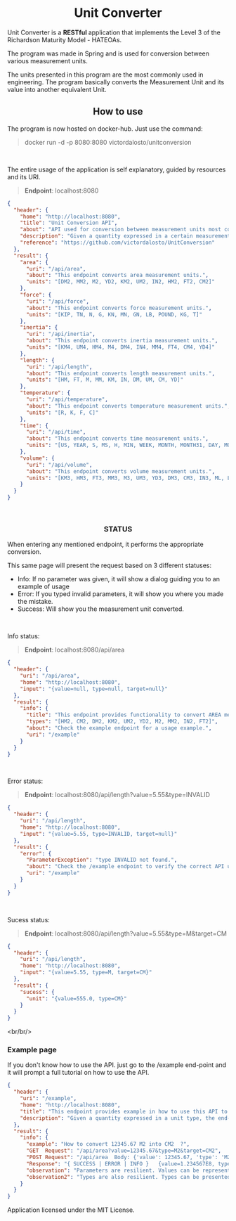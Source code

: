 <h1 align="center"> Unit Converter </h1>

Unit Converter is a <strong> RESTful </strong> application that implements the Level 3 of the Richardson Maturity Model - HATEOAs.

The program was made in Spring and is used for conversion between various measurement units.

The units presented in this program are the most commonly used in engineering.
The program basically converts the Measurement Unit and its value into another equivalent Unit. 
<br/>


<h2 align="center"> How to use </h2>

The program is now hosted on docker-hub. Just use the command:
> docker run -d -p 8080:8080 victordalosto/unitconversion

</br>

The entire usage of the application is self explanatory, guided by resources and its URI.
> <b>Endpoint</b>: localhost:8080
```json
{
  "header": {
    "home": "http://localhost:8080",
    "title": "Unit Conversion API",
    "about": "API used for conversion between measurement units most commonly used in the engineering",
    "description": "Given a quantity expressed in a certain measurement unit, the endpoint returns equivalent quantitys expressed in a different measurement unit",
    "reference": "https://github.com/victordalosto/UnitConversion"
  },
  "result": {
    "area": {
      "uri": "/api/area",
      "about": "This endpoint converts area measurement units.",
      "units": "[DM2, MM2, M2, YD2, KM2, UM2, IN2, HM2, FT2, CM2]"
    },
    "force": {
      "uri": "/api/force",
      "about": "This endpoint converts force measurement units.",
      "units": "[KIP, TN, N, G, KN, MN, GN, LB, POUND, KG, T]"
    },
    "inertia": {
      "uri": "/api/inertia",
      "about": "This endpoint converts inertia measurement units.",
      "units": "[KM4, UM4, HM4, M4, DM4, IN4, MM4, FT4, CM4, YD4]"
    },
    "length": {
      "uri": "/api/length",
      "about": "This endpoint converts length measurement units.",
      "units": "[HM, FT, M, MM, KM, IN, DM, UM, CM, YD]"
    },
    "temperature": {
      "uri": "/api/temperature",
      "about": "This endpoint converts temperature measurement units.",
      "units": "[R, K, F, C]"
    },
    "time": {
      "uri": "/api/time",
      "about": "This endpoint converts time measurement units.",
      "units": "[US, YEAR, S, MS, H, MIN, WEEK, MONTH, MONTH31, DAY, MONTH30]"
    },
    "volume": {
      "uri": "/api/volume",
      "about": "This endpoint converts volume measurement units.",
      "units": "[KM3, HM3, FT3, MM3, M3, UM3, YD3, DM3, CM3, IN3, ML, L]"
    }
  }
}
```
<br/>

<h3 align="center"><strong>STATUS</strong> </h3>

When entering any mentioned endpoint, it performs the appropriate conversion.

This same page will present the request based on 3 different statuses: 

* Info: If no parameter was given, it will show a dialog guiding you to an example of usage
* Error: If you typed invalid parameters, it will show you where you made the mistake.
* Success: Will show you the measurement unit converted.

<br/>



Info status:
> <b>Endpoint</b>: localhost:8080/api/area
```json
{
  "header": {
    "uri": "/api/area",
    "home": "http://localhost:8080",
    "input": "{value=null, type=null, target=null}"
  },
  "result": {
    "info": {
      "title": "This endpoint provides functionality to convert AREA measurement units.",
      "types": "[HM2, CM2, DM2, KM2, UM2, YD2, M2, MM2, IN2, FT2]",
      "about": "Check the example endpoint for a usage example.",
      "uri": "/example"
    }
  }
}
```
<br/>

Error status:
> <b>Endpoint</b>: localhost:8080/api/length?value=5.55&type=INVALID
```json
{
  "header": {
    "uri": "/api/length",
    "home": "http://localhost:8080",
    "input": "{value=5.55, type=INVALID, target=null}"
  },
  "result": {
    "error": {
      "ParameterException": "type INVALID not found.",
      "about": "Check the /example endpoint to verify the correct API usage.",
      "uri": "/example"
    }
  }
}
```
<br/>

Sucess status:
> <b>Endpoint</b>: localhost:8080/api/length?value=5.55&type=M&target=CM
```json
{
  "header": {
    "uri": "/api/length",
    "home": "http://localhost:8080",
    "input": "{value=5.55, type=M, target=CM}"
  },
  "result": {
    "sucess": {
      "unit": "{value=555.0, type=CM}"
    }
  }
}
```


<br/br/>

### Example page
If you don't know how to use the API. just go to the /example end-point and it will prompt a full tutorial on how to use the API.

```json
{
  "header": {
    "uri": "/example",
    "home": "http://localhost:8080",
    "title": "This endpoint provides example in how to use this API to convert measurement units.",
    "description": "Given a quantity expressed in a unit type, the end-points returns the equivalent quantity in a different measurement unit."
  },
  "result": {
    "info": {
      "example": "How to convert 12345.67 M2 into CM2  ?",
      "GET  Request": "/api/area?value=12345.67&type=M2&target=CM2",
      "POST Request": "/api/area  Body: {'value': 12345.67, 'type': 'M2', 'target': 'CM2'}",
      "Response": "{ SUCCESS | ERROR | INFO }   {value=1.234567E8, type=CM2}",
      "observation": "Parameters are resilient. Values can be represented using comma (1,23), dot (1.23), or contain noise (myVal is 1.23)",
      "observation2": "Types are also resilient. Types can be presented in: [ M2 ] or [ M² ] or [ M^2 ] or [ M_2 ] or [ M 2 ]..."
    }
  }
}
```

Application licensed under the <a ref="https://github.com/victordalosto/UnitConversion/blob/master/LICENSE">MIT License</a>.